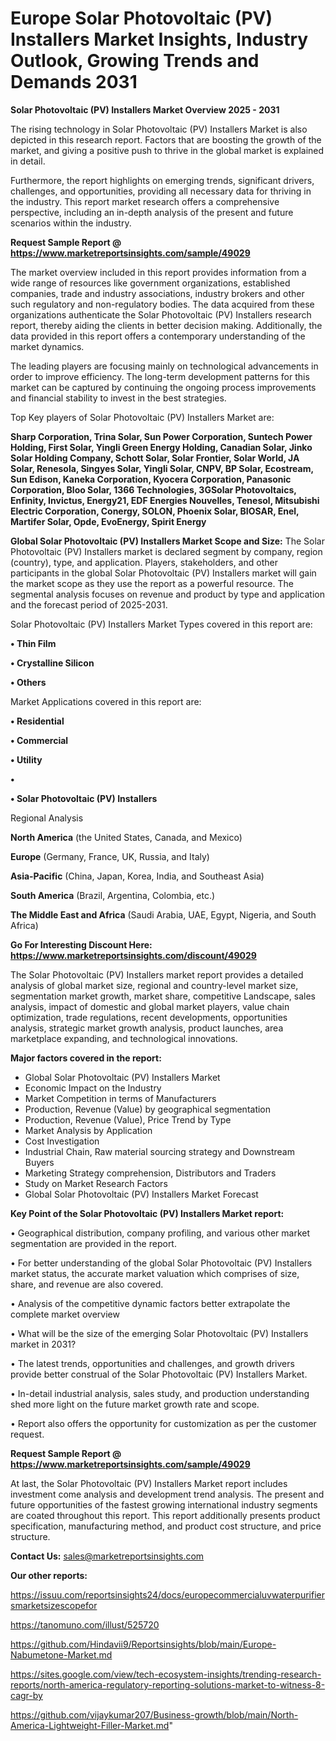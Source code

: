 # Europe Solar Photovoltaic (PV) Installers Market Insights, Industry Outlook, Growing Trends and Demands 2031

<Strong> Solar Photovoltaic (PV) Installers Market Overview 2025 - 2031</strong>

The rising technology in Solar Photovoltaic (PV) Installers Market is also depicted in this research report. Factors that are boosting the growth of the market, and giving a positive push to thrive in the global market is explained in detail.

Furthermore, the report highlights on emerging trends, significant drivers, challenges, and opportunities, providing all necessary data for thriving in the industry. This report market research offers a comprehensive perspective, including an in-depth analysis of the present and future scenarios within the industry.

<strong>Request Sample Report @ <a href=https://www.marketreportsinsights.com/sample/49029>https://www.marketreportsinsights.com/sample/49029</a></strong>

The market overview included in this report provides information from a wide range of resources like government organizations, established companies, trade and industry associations, industry brokers and other such regulatory and non-regulatory bodies. The data acquired from these organizations authenticate the Solar Photovoltaic (PV) Installers research report, thereby aiding the clients in better decision making. Additionally, the data provided in this report offers a contemporary understanding of the market dynamics.

The leading players are focusing mainly on technological advancements in order to improve efficiency. The long-term development patterns for this market can be captured by continuing the ongoing process improvements and financial stability to invest in the best strategies.

Top Key players of Solar Photovoltaic (PV) Installers Market are:

<strong>Sharp Corporation, Trina Solar, Sun Power Corporation, Suntech Power Holding, First Solar, Yingli Green Energy Holding, Canadian Solar, Jinko Solar Holding Company, Schott Solar, Solar Frontier, Solar World, JA Solar, Renesola, Singyes Solar, Yingli Solar, CNPV, BP Solar, Ecostream, Sun Edison, Kaneka Corporation, Kyocera Corporation, Panasonic Corporation, Bloo Solar, 1366 Technologies, 3GSolar Photovoltaics, Enfinity, Invictus, Energy21, EDF Energies Nouvelles, Tenesol, Mitsubishi Electric Corporation, Conergy, SOLON, Phoenix Solar, BIOSAR, Enel, Martifer Solar, Opde, EvoEnergy, Spirit Energy</strong>

<strong><b>Global Solar Photovoltaic (PV) Installers Market Scope and Size:</b></strong>
The Solar Photovoltaic (PV) Installers market is declared segment by company, region (country), type, and application. Players, stakeholders, and other participants in the global Solar Photovoltaic (PV) Installers market will gain the market scope as they use the report as a powerful resource. The segmental analysis focuses on revenue and product by type and application and the forecast period of 2025-2031.

Solar Photovoltaic (PV) Installers Market Types covered in this report are:

<strong>•  Thin Film

•  Crystalline Silicon

•  Others</strong>

Market Applications covered in this report are:

<strong>•  Residential

•  Commercial

•  Utility

•  

•  Solar Photovoltaic (PV) Installers</strong> 

Regional Analysis

<strong>North America</strong> (the United States, Canada, and Mexico)

<strong>Europe</strong> (Germany, France, UK, Russia, and Italy)

<strong>Asia-Pacific</strong> (China, Japan, Korea, India, and Southeast Asia)

<strong>South America</strong> (Brazil, Argentina, Colombia, etc.)

<strong>The Middle East and Africa</strong> (Saudi Arabia, UAE, Egypt, Nigeria, and South Africa)

<strong>Go For Interesting Discount Here: <a href=https://www.marketreportsinsights.com/discount/49029>https://www.marketreportsinsights.com/discount/49029</a></strong>

The Solar Photovoltaic (PV) Installers market report provides a detailed analysis of global market size, regional and country-level market size, segmentation market growth, market share, competitive Landscape, sales analysis, impact of domestic and global market players, value chain optimization, trade regulations, recent developments, opportunities analysis, strategic market growth analysis, product launches, area marketplace expanding, and technological innovations.

<strong><b>Major factors covered in the report:</b></strong>
<ul>
  <li>Global Solar Photovoltaic (PV) Installers Market </li>
  <li>Economic Impact on the Industry</li>
  <li>Market Competition in terms of Manufacturers</li>
  <li>Production, Revenue (Value) by geographical segmentation</li>
  <li>Production, Revenue (Value), Price Trend by Type</li>
  <li>Market Analysis by Application</li>
  <li>Cost Investigation</li>
  <li>Industrial Chain, Raw material sourcing strategy and Downstream Buyers</li>
  <li>Marketing Strategy comprehension, Distributors and Traders</li>
  <li>Study on Market Research Factors</li>
  <li>Global Solar Photovoltaic (PV) Installers Market Forecast</li>
</ul>

<strong><b>Key Point of the Solar Photovoltaic (PV) Installers Market report:</b></strong>

• Geographical distribution, company profiling, and various other market segmentation are provided in the report.

• For better understanding of the global Solar Photovoltaic (PV) Installers market status, the accurate market valuation which comprises of size, share, and revenue are also covered.

• Analysis of the competitive dynamic factors better extrapolate the complete market overview

• What will be the size of the emerging Solar Photovoltaic (PV) Installers market in 2031?

• The latest trends, opportunities and challenges, and growth drivers provide better construal of the Solar Photovoltaic (PV) Installers Market.

• In-detail industrial analysis, sales study, and production understanding shed more light on the future market growth rate and scope.

• Report also offers the opportunity for customization as per the customer request.

<strong>Request Sample Report @ <a href=https://www.marketreportsinsights.com/sample/49029>https://www.marketreportsinsights.com/sample/49029</a></strong>

At last, the Solar Photovoltaic (PV) Installers Market report includes investment come analysis and development trend analysis. The present and future opportunities of the fastest growing international industry segments are coated throughout this report. This report additionally presents product specification, manufacturing method, and product cost structure, and price structure.

<strong>Contact Us:</strong>
sales@marketreportsinsights.com

<strong>Our other reports:</strong>

<a href=https://issuu.com/reportsinsights24/docs/europecommercialuvwaterpurifiersmarketsizescopefor>https://issuu.com/reportsinsights24/docs/europecommercialuvwaterpurifiersmarketsizescopefor</a>

<a href=https://tanomuno.com/illust/525720>https://tanomuno.com/illust/525720</a>

<a href=https://github.com/Hindavii9/Reportsinsights/blob/main/Europe-Nabumetone-Market.md>https://github.com/Hindavii9/Reportsinsights/blob/main/Europe-Nabumetone-Market.md</a>

<a href=https://sites.google.com/view/tech-ecosystem-insights/trending-research-reports/north-america-regulatory-reporting-solutions-market-to-witness-8-cagr-by>https://sites.google.com/view/tech-ecosystem-insights/trending-research-reports/north-america-regulatory-reporting-solutions-market-to-witness-8-cagr-by</a>

<a href=https://github.com/vijaykumar207/Business-growth/blob/main/North-America-Lightweight-Filler-Market.md>https://github.com/vijaykumar207/Business-growth/blob/main/North-America-Lightweight-Filler-Market.md</a>"
